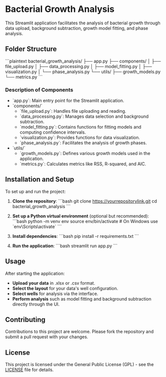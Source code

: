 
# Bacterial Growth Analysis

This Streamlit application facilitates the analysis of bacterial growth through data upload, background subtraction, growth model fitting, and phase analysis.

## Folder Structure

\`\`\`plaintext
bacterial_growth_analysis/
├── app.py
├── components/
│   ├── file_upload.py
│   ├── data_processing.py
│   ├── model_fitting.py
│   ├── visualization.py
│   └── phase_analysis.py
└── utils/
    ├── growth_models.py
    └── metrics.py
\`\`\`

### Description of Components

- \`app.py\`: Main entry point for the Streamlit application.
- \`components/\`
  - \`file_upload.py\`: Handles file uploading and reading.
  - \`data_processing.py\`: Manages data selection and background subtraction.
  - \`model_fitting.py\`: Contains functions for fitting models and computing confidence intervals.
  - \`visualization.py\`: Provides functions for data visualization.
  - \`phase_analysis.py\`: Facilitates the analysis of growth phases.
- \`utils/\`
  - \`growth_models.py\`: Defines various growth models used in the application.
  - \`metrics.py\`: Calculates metrics like RSS, R-squared, and AIC.

## Installation and Setup

To set up and run the project:

1. **Clone the repository**:
    \`\`\`bash
    git clone https://yourrepositorylink.git
    cd bacterial_growth_analysis
    \`\`\`

2. **Set up a Python virtual environment** (optional but recommended):
    \`\`\`bash
    python -m venv env
    source env/bin/activate  # On Windows use \`env\Scripts\activate\`
    \`\`\`

3. **Install dependencies**:
    \`\`\`bash
    pip install -r requirements.txt
    \`\`\`

4. **Run the application**:
    \`\`\`bash
    streamlit run app.py
    \`\`\`

## Usage

After starting the application:
- **Upload your data** in .xlsx or .csv format.
- **Select the layout** for your data's well configuration.
- **Select wells** for analysis via the interface.
- **Perform analysis** such as model fitting and background subtraction directly through the UI.

## Contributing

Contributions to this project are welcome. Please fork the repository and submit a pull request with your changes.

## License

This project is licensed under the General Public License (GPL) - see the [LICENSE](../Downloads/Thesis/LICENSE) file for details.
